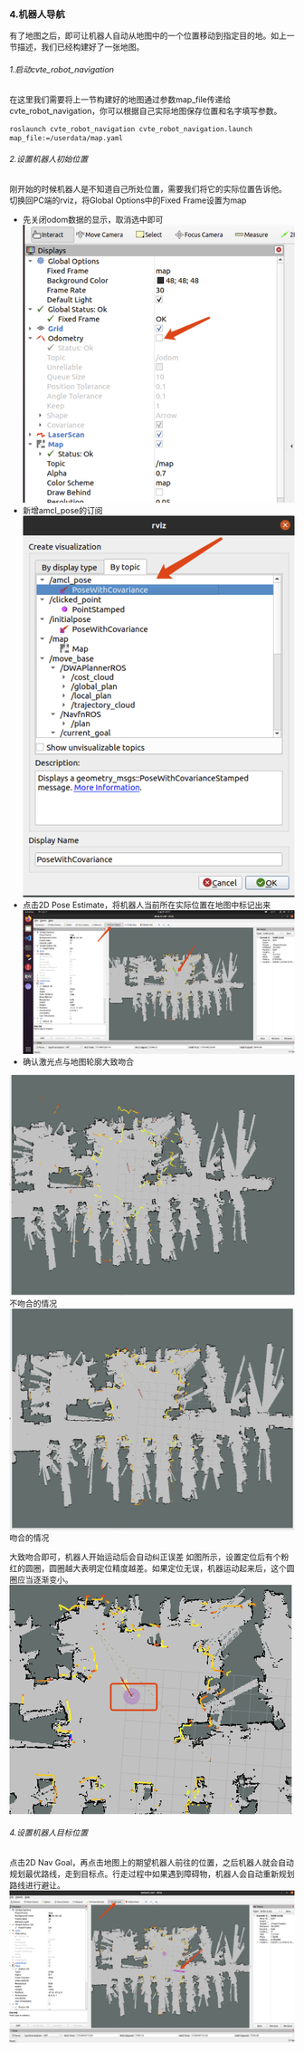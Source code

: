### 4.机器人导航
有了地图之后，即可让机器人自动从地图中的一个位置移动到指定目的地。如上一节描述，我们已经构建好了一张地图。

###### 1.启动cvte_robot_navigation
在这里我们需要将上一节构建好的地图通过参数map_file传递给cvte_robot_navigation，你可以根据自己实际地图保存位置和名字填写参数。
```
roslaunch cvte_robot_navigation cvte_robot_navigation.launch map_file:=/userdata/map.yaml
```

###### 2.设置机器人初始位置
刚开始的时候机器人是不知道自己所处位置，需要我们将它的实际位置告诉他。
切换回PC端的rviz，将Global Options中的Fixed Frame设置为map
+ 先关闭odom数据的显示，取消选中即可  
![](./img/cancel_odom.png)
+ 新增amcl_pose的订阅   
![](./img/add_amcl_pose.png)
+ 点击2D Pose Estimate，将机器人当前所在实际位置在地图中标记出来   
![](./img/set_init_pose.png)
+ 确认激光点与地图轮廓大致吻合  

![](./img/not_matched.png)
不吻合的情况   
![](./img/matched.png)
吻合的情况   


大致吻合即可，机器人开始运动后会自动纠正误差
如图所示，设置定位后有个粉红的圆圈，圆圈越大表明定位精度越差。如果定位无误，机器运动起来后，这个圆圈应当逐渐变小。   
![](./img/pose.png)

###### 4.设置机器人目标位置

点击2D Nav Goal，再点击地图上的期望机器人前往的位置，之后机器人就会自动规划最优路线，走到目标点。行走过程中如果遇到障碍物，机器人会自动重新规划路线进行避让。
![](./img/navigation.png)
